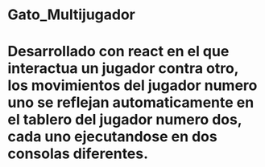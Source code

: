 # Gato_Multijugador
# Desarrollado con react en el que interactua un jugador contra otro, los movimientos del jugador numero uno se reflejan automaticamente en el tablero del jugador numero dos, cada uno ejecutandose en dos consolas diferentes.
